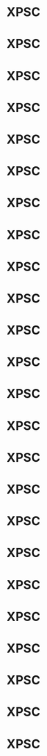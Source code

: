 # XPSC
# XPSC
# XPSC
# XPSC
# XPSC
# XPSC
# XPSC
# XPSC
# XPSC
# XPSC
# XPSC
# XPSC
# XPSC
# XPSC
# XPSC
# XPSC
# XPSC
# XPSC
# XPSC
# XPSC
# XPSC
# XPSC
# XPSC
# XPSC
